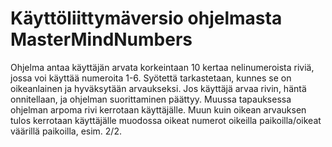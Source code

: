 # Käyttöliittymäversio ohjelmasta MasterMindNumbers
Ohjelma antaa käyttäjän arvata korkeintaan 10 kertaa nelinumeroista riviä, jossa voi käyttää numeroita 1-6. Syötettä tarkastetaan, kunnes se on oikeanlainen ja hyväksytään arvaukseksi. Jos käyttäjä arvaa rivin, häntä onnitellaan, ja ohjelman suorittaminen päättyy. Muussa tapauksessa ohjelman arpoma rivi kerrotaan käyttäjälle. Muun kuin oikean arvauksen tulos kerrotaan käyttäjälle muodossa oikeat numerot oikeilla paikoilla/oikeat väärillä paikoilla, esim. 2/2.
